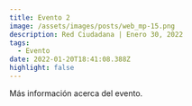 ```yaml
---
title: Evento 2
image: /assets/images/posts/web_mp-15.png
description: Red Ciudadana | Enero 30, 2022
tags:
  - Evento
date: 2022-01-20T18:41:08.388Z
highlight: false
---
```

Más información acerca del evento.